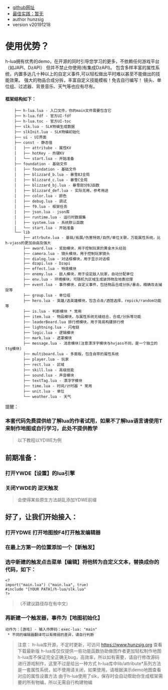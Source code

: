  * [github网址](https://github.com/hunzsig-warcraft3/h-lua)
 * [最佳实践：暂无](https://github.com/hunzsig/w3x-my-tower)
 * author hunzsig
 * version v20191218

# 使用优势？
h-lua拥有优秀的demo，在开源的同时引导您学习的更多，不依赖任何游戏平台（如JAPI、DzAPI）
但并不禁止你使用(有集成DzAPI)。
包含多样丰富的属性系统，内置多达几十种以上的自定义事件,可以轻松做出平时难以甚至不能做出的技能效果。
强大的物品合成分拆，丰富自定义技能模板！免去自行编写！
镜头、单位组、过滤器、背景音乐、天气等也应有尽有。

#### 框架结构如下：
```
    ├── h-lua.lua - 入口文件，你的main文件需要包含它
    ├── h-lua.fdf - 官方UI-fdf
    ├── h-lua.toc - 官方UI-toc
    ├── slk.lua - SLK物编生成数据
    ├── slkInit.lua - SLK物编初始化
    ├── ui - UI界面
    ├── const - 静态值
    │   ├── attritube - 属性KV
    │   ├── hotKey - 热键KV
    │   └── start.lua - 开始准备
    ├── foundation - 基础文件
    │   ├── foundation - 基础文件
    │   ├── blizzard_b.lua - 暴雪BJ全局
    │   ├── blizzard_c.lua - 暴雪C全局
    │   ├── blizzard_bj.lua - 暴雪部分BJ函数
    │   ├── blizzard_def.lua - 实际无用，参考用途
    │   ├── color.lua - 颜色
    │   ├── debug.lua - 调试
    │   ├── f9.lua - 框架任务
    │   ├── json.lua - json库
    │   ├── runtime.lua - 运行时数据集
    │   ├── system.lua - 系统默认函数
    │   └── start.lua - 开始准备
    └── lib
        ├── attrbute.lua - 基础/拓展/伤害特效/自然/单位关联，万能属性系统，比h-vjass的更加自由及强大
        ├── award.lua - 奖励模块，用于控制玩家的黄金木头经验
        ├── camera.lua - 镜头模块，用于控制玩家镜头
        ├── dialog.lua - 对话框模块，用于显示对话框
        ├── dzapi.lua - Dzapi
        ├── effect.lua - 特效模块
        ├── enemy.lua - 敌人模块，用于设定敌人玩家，自动分配单位
        ├── env.lua - 环境模块，可随机为区域生成装饰物及地表纹理
        ├── event.lua - 事件模块，自定义事件，包括物品合成分拆/暴击，精确攻击捕捉等
        ├── group.lua - 单位组
        ├── hero.lua - 英雄/选英雄模块，包含点击/酒馆选择，repick/random功能等
        ├── is.lua - 判断模块 * 常用
        ├── item.lua - 物品模块，与属性系统无缝结合，合成/分拆等功能
        ├── leaderBoard.lua 排行榜模块，用于简易构建排行榜
        ├── lightning.lua - 闪电链
        ├── logic.lua - 逻辑模块
        ├── mark.lua - 遮罩模块
        ├── message.lua - 消息模块(注意漂浮字模块与hvjass不同，是一个独立的ttg模块)
        ├── multiboard.lua - 多面板，包含自带的属性系统
        ├── player.lua - 玩家
        ├── rect.lua - 区域
        ├── skill.lua - 高级技能
        ├── sound.lua - 声音模块
        ├── textTag.lua - 漂浮字模块
        ├── time.lua - 时间/计时器 * 常用
        ├── unit.lua - 单位
        └── weather.lua - 天气
```

提醒：
### 本套代码免费提供给了解lua的作者试用，如果不了解lua语言请使用T来制作地图或自行学习，此处不提供教学

> 以下教程以YDWE为例
## 前期准备：
### 打开YWDE【设置】的lua引擎 
### 关闭YWDE的 逆天触发
> 会使得某些原生方法胡乱添加YDWE前缀

## 好了，让我们开始接入：
### 打开YDWE 打开地图按F4打开触发编辑器
### 在最上方第一的位置添加一个【新触发】
### 选中新建的触发点击菜单【编辑】将他转为自定义文本，替换成你的代码，如下：
```
<?
import("main.lua") ("main.lua", true)
#include "[YOUR PATH]/h-lua/slk.lua"
?>
```
> （不建议路径存在有中文）

### 再新建一个触发器，事件为【地图初始化】
```
动作为：[游戏] - 输入作弊码：exec-lua: "main"
 * 不同的编辑器翻译可以有微弱的差异，请自行判断
```

> 注意：
h-lua库开源，不定时更新，可访问 https://www.hunzsig.org 查看下载最新版
h-lua库仅仅提供一些功能函数协助做图作者更加轻松制作地图
h-lua库不保证完全正确无bug，高效率，所以如有需要，请自行修改源码进行游戏制作，这里不过是给出一种方式
h-lua库中lib/attribute*系列方法是一套属性系统，如不使用请关闭，如果使用，请根据演示demo地图查看对应的属性设置方法
由于h-lua使用了slk，保存时会自动帮助你生成框架需要的所有物编，所以无需自行构建物编
